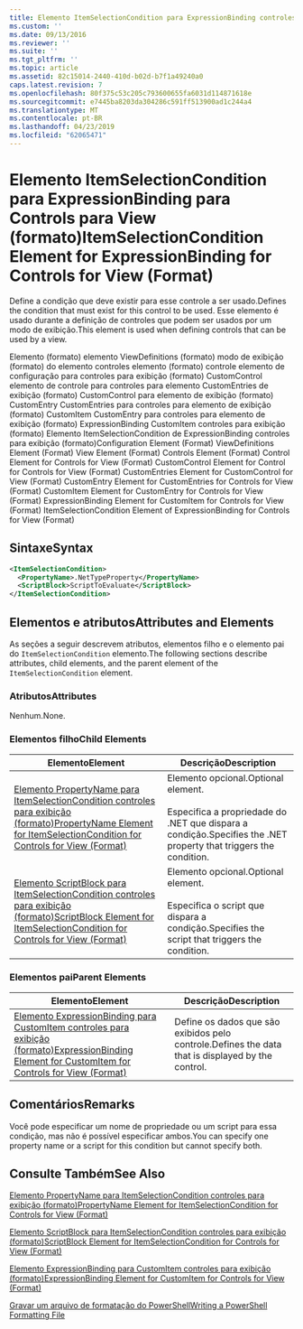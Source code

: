 ```yaml
---
title: Elemento ItemSelectionCondition para ExpressionBinding controles para exibição (formato) | Microsoft Docs
ms.custom: ''
ms.date: 09/13/2016
ms.reviewer: ''
ms.suite: ''
ms.tgt_pltfrm: ''
ms.topic: article
ms.assetid: 82c15014-2440-410d-b02d-b7f1a49240a0
caps.latest.revision: 7
ms.openlocfilehash: 80f375c53c205c793600655fa6031d114871618e
ms.sourcegitcommit: e7445ba8203da304286c591ff513900ad1c244a4
ms.translationtype: MT
ms.contentlocale: pt-BR
ms.lasthandoff: 04/23/2019
ms.locfileid: "62065471"
---
```

# <a name="itemselectioncondition-element-for-expressionbinding-for-controls-for-view-format"></a><span data-ttu-id="4830a-102">Elemento ItemSelectionCondition para ExpressionBinding para Controls para View (formato)</span><span class="sxs-lookup"><span data-stu-id="4830a-102">ItemSelectionCondition Element for ExpressionBinding for Controls for View (Format)</span></span>

<span data-ttu-id="4830a-103">Define a condição que deve existir para esse controle a ser usado.</span><span class="sxs-lookup"><span data-stu-id="4830a-103">Defines the condition that must exist for this control to be used.</span></span> <span data-ttu-id="4830a-104">Esse elemento é usado durante a definição de controles que podem ser usados por um modo de exibição.</span><span class="sxs-lookup"><span data-stu-id="4830a-104">This element is used when defining controls that can be used by a view.</span></span>

<span data-ttu-id="4830a-105">Elemento (formato) elemento ViewDefinitions (formato) modo de exibição (formato) do elemento controles elemento (formato) controle elemento de configuração para controles para exibição (formato) CustomControl elemento de controle para controles para elemento CustomEntries de exibição (formato) CustomControl para elemento de exibição (formato) CustomEntry CustomEntries para controles para elemento de exibição (formato) CustomItem CustomEntry para controles para elemento de exibição (formato) ExpressionBinding CustomItem controles para exibição (formato) Elemento ItemSelectionCondition de ExpressionBinding controles para exibição (formato)</span><span class="sxs-lookup"><span data-stu-id="4830a-105">Configuration Element (Format) ViewDefinitions Element (Format) View Element (Format) Controls Element (Format) Control Element for Controls for View (Format) CustomControl Element for Control for Controls for View (Format) CustomEntries Element for CustomControl for View (Format) CustomEntry Element for CustomEntries for Controls for View (Format) CustomItem Element for CustomEntry for Controls for View (Format) ExpressionBinding Element for CustomItem for Controls for View (Format) ItemSelectionCondition Element of ExpressionBinding for Controls for View (Format)</span></span>

## <a name="syntax"></a><span data-ttu-id="4830a-106">Sintaxe</span><span class="sxs-lookup"><span data-stu-id="4830a-106">Syntax</span></span>

```xml
<ItemSelectionCondition>
  <PropertyName>.NetTypeProperty</PropertyName>
  <ScriptBlock>ScriptToEvaluate</ScriptBlock>
</ItemSelectionCondition>
```

## <a name="attributes-and-elements"></a><span data-ttu-id="4830a-107">Elementos e atributos</span><span class="sxs-lookup"><span data-stu-id="4830a-107">Attributes and Elements</span></span>

<span data-ttu-id="4830a-108">As seções a seguir descrevem atributos, elementos filho e o elemento pai do `ItemSelectionCondition` elemento.</span><span class="sxs-lookup"><span data-stu-id="4830a-108">The following sections describe attributes, child elements, and the parent element of the `ItemSelectionCondition` element.</span></span>

### <a name="attributes"></a><span data-ttu-id="4830a-109">Atributos</span><span class="sxs-lookup"><span data-stu-id="4830a-109">Attributes</span></span>

<span data-ttu-id="4830a-110">Nenhum.</span><span class="sxs-lookup"><span data-stu-id="4830a-110">None.</span></span>

### <a name="child-elements"></a><span data-ttu-id="4830a-111">Elementos filho</span><span class="sxs-lookup"><span data-stu-id="4830a-111">Child Elements</span></span>

|<span data-ttu-id="4830a-112">Elemento</span><span class="sxs-lookup"><span data-stu-id="4830a-112">Element</span></span>|<span data-ttu-id="4830a-113">Descrição</span><span class="sxs-lookup"><span data-stu-id="4830a-113">Description</span></span>|
|-------------|-----------------|
|[<span data-ttu-id="4830a-114">Elemento PropertyName para ItemSelectionCondition controles para exibição (formato)</span><span class="sxs-lookup"><span data-stu-id="4830a-114">PropertyName Element for ItemSelectionCondition for Controls for View (Format)</span></span>](./propertyname-element-for-itemselectioncondition-for-controls-for-view-format.md)|<span data-ttu-id="4830a-115">Elemento opcional.</span><span class="sxs-lookup"><span data-stu-id="4830a-115">Optional element.</span></span><br /><br /> <span data-ttu-id="4830a-116">Especifica a propriedade do .NET que dispara a condição.</span><span class="sxs-lookup"><span data-stu-id="4830a-116">Specifies the .NET property that triggers the condition.</span></span>|
|[<span data-ttu-id="4830a-117">Elemento ScriptBlock para ItemSelectionCondition controles para exibição (formato)</span><span class="sxs-lookup"><span data-stu-id="4830a-117">ScriptBlock Element for ItemSelectionCondition for Controls for View (Format)</span></span>](./scriptblock-element-for-itemselectioncondition-for-controls-for-view-format.md)|<span data-ttu-id="4830a-118">Elemento opcional.</span><span class="sxs-lookup"><span data-stu-id="4830a-118">Optional element.</span></span><br /><br /> <span data-ttu-id="4830a-119">Especifica o script que dispara a condição.</span><span class="sxs-lookup"><span data-stu-id="4830a-119">Specifies the script that triggers the condition.</span></span>|

### <a name="parent-elements"></a><span data-ttu-id="4830a-120">Elementos pai</span><span class="sxs-lookup"><span data-stu-id="4830a-120">Parent Elements</span></span>

|<span data-ttu-id="4830a-121">Elemento</span><span class="sxs-lookup"><span data-stu-id="4830a-121">Element</span></span>|<span data-ttu-id="4830a-122">Descrição</span><span class="sxs-lookup"><span data-stu-id="4830a-122">Description</span></span>|
|-------------|-----------------|
|[<span data-ttu-id="4830a-123">Elemento ExpressionBinding para CustomItem controles para exibição (formato)</span><span class="sxs-lookup"><span data-stu-id="4830a-123">ExpressionBinding Element for CustomItem for Controls for View (Format)</span></span>](./expressionbinding-element-for-customitem-for-controls-for-view-format.md)|<span data-ttu-id="4830a-124">Define os dados que são exibidos pelo controle.</span><span class="sxs-lookup"><span data-stu-id="4830a-124">Defines the data that is displayed by the control.</span></span>|

## <a name="remarks"></a><span data-ttu-id="4830a-125">Comentários</span><span class="sxs-lookup"><span data-stu-id="4830a-125">Remarks</span></span>

<span data-ttu-id="4830a-126">Você pode especificar um nome de propriedade ou um script para essa condição, mas não é possível especificar ambos.</span><span class="sxs-lookup"><span data-stu-id="4830a-126">You can specify one property name or a script for this condition but cannot specify both.</span></span>

## <a name="see-also"></a><span data-ttu-id="4830a-127">Consulte Também</span><span class="sxs-lookup"><span data-stu-id="4830a-127">See Also</span></span>

[<span data-ttu-id="4830a-128">Elemento PropertyName para ItemSelectionCondition controles para exibição (formato)</span><span class="sxs-lookup"><span data-stu-id="4830a-128">PropertyName Element for ItemSelectionCondition for Controls for View (Format)</span></span>](./propertyname-element-for-itemselectioncondition-for-controls-for-view-format.md)

[<span data-ttu-id="4830a-129">Elemento ScriptBlock para ItemSelectionCondition controles para exibição (formato)</span><span class="sxs-lookup"><span data-stu-id="4830a-129">ScriptBlock Element for ItemSelectionCondition for Controls for View (Format)</span></span>](./scriptblock-element-for-itemselectioncondition-for-controls-for-view-format.md)

[<span data-ttu-id="4830a-130">Elemento ExpressionBinding para CustomItem controles para exibição (formato)</span><span class="sxs-lookup"><span data-stu-id="4830a-130">ExpressionBinding Element for CustomItem for Controls for View (Format)</span></span>](./expressionbinding-element-for-customitem-for-controls-for-view-format.md)

[<span data-ttu-id="4830a-131">Gravar um arquivo de formatação do PowerShell</span><span class="sxs-lookup"><span data-stu-id="4830a-131">Writing a PowerShell Formatting File</span></span>](./writing-a-powershell-formatting-file.md)
